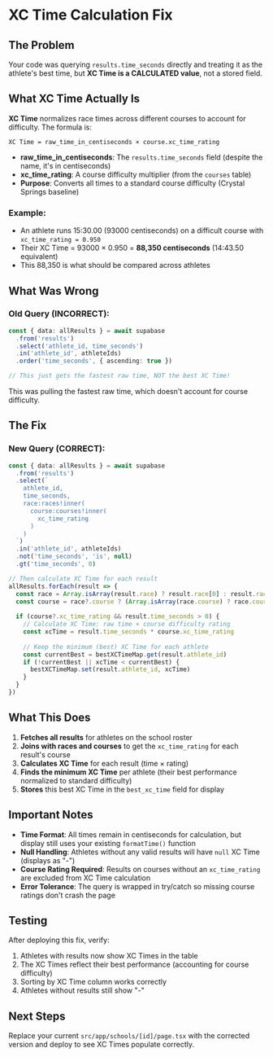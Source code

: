 # XC Time Calculation Fix

## The Problem

Your code was querying `results.time_seconds` directly and treating it as the athlete's best time, but **XC Time is a CALCULATED value**, not a stored field.

## What XC Time Actually Is

**XC Time** normalizes race times across different courses to account for difficulty. The formula is:

```
XC Time = raw_time_in_centiseconds × course.xc_time_rating
```

- **raw_time_in_centiseconds**: The `results.time_seconds` field (despite the name, it's in centiseconds)
- **xc_time_rating**: A course difficulty multiplier (from the `courses` table)
- **Purpose**: Converts all times to a standard course difficulty (Crystal Springs baseline)

### Example:
- An athlete runs 15:30.00 (93000 centiseconds) on a difficult course with `xc_time_rating = 0.950`
- Their XC Time = 93000 × 0.950 = **88,350 centiseconds** (14:43.50 equivalent)
- This 88,350 is what should be compared across athletes

## What Was Wrong

### Old Query (INCORRECT):
```typescript
const { data: allResults } = await supabase
  .from('results')
  .select('athlete_id, time_seconds')
  .in('athlete_id', athleteIds)
  .order('time_seconds', { ascending: true })

// This just gets the fastest raw time, NOT the best XC Time!
```

This was pulling the fastest raw time, which doesn't account for course difficulty.

## The Fix

### New Query (CORRECT):
```typescript
const { data: allResults } = await supabase
  .from('results')
  .select(`
    athlete_id,
    time_seconds,
    race:races!inner(
      course:courses!inner(
        xc_time_rating
      )
    )
  `)
  .in('athlete_id', athleteIds)
  .not('time_seconds', 'is', null)
  .gt('time_seconds', 0)

// Then calculate XC Time for each result
allResults.forEach(result => {
  const race = Array.isArray(result.race) ? result.race[0] : result.race
  const course = race?.course ? (Array.isArray(race.course) ? race.course[0] : race.course) : null
  
  if (course?.xc_time_rating && result.time_seconds > 0) {
    // Calculate XC Time: raw time × course difficulty rating
    const xcTime = result.time_seconds * course.xc_time_rating
    
    // Keep the minimum (best) XC Time for each athlete
    const currentBest = bestXCTimeMap.get(result.athlete_id)
    if (!currentBest || xcTime < currentBest) {
      bestXCTimeMap.set(result.athlete_id, xcTime)
    }
  }
})
```

## What This Does

1. **Fetches all results** for athletes on the school roster
2. **Joins with races and courses** to get the `xc_time_rating` for each result's course
3. **Calculates XC Time** for each result (time × rating)
4. **Finds the minimum XC Time** per athlete (their best performance normalized to standard difficulty)
5. **Stores** this best XC Time in the `best_xc_time` field for display

## Important Notes

- **Time Format**: All times remain in centiseconds for calculation, but display still uses your existing `formatTime()` function
- **Null Handling**: Athletes without any valid results will have `null` XC Time (displays as "-")
- **Course Rating Required**: Results on courses without an `xc_time_rating` are excluded from XC Time calculation
- **Error Tolerance**: The query is wrapped in try/catch so missing course ratings don't crash the page

## Testing

After deploying this fix, verify:
1. Athletes with results now show XC Times in the table
2. The XC Times reflect their best performance (accounting for course difficulty)
3. Sorting by XC Time column works correctly
4. Athletes without results still show "-"

## Next Steps

Replace your current `src/app/schools/[id]/page.tsx` with the corrected version and deploy to see XC Times populate correctly.
